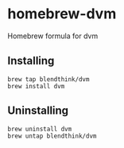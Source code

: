 # homebrew-dvm

Homebrew formula for dvm

## Installing

```
brew tap blendthink/dvm
brew install dvm
```

## Uninstalling

```
brew uninstall dvm
brew untap blendthink/dvm
```
